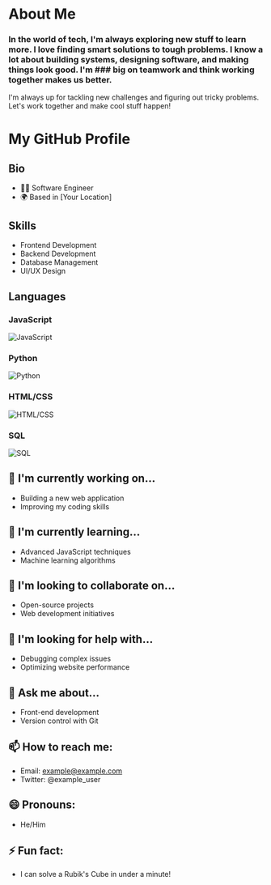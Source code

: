 # About Me
### In the world of tech, I'm always exploring new stuff to learn more. I love finding smart solutions to tough problems. I know a lot about building systems, designing software, and making things look good. I'm ### big on teamwork and think working together makes us better.

I'm always up for tackling new challenges and figuring out tricky problems. Let's work together and make cool stuff happen!

# My GitHub Profile

## Bio
- 👨‍💻 Software Engineer
- 🌍 Based in [Your Location]

## Skills
- Frontend Development
- Backend Development
- Database Management
- UI/UX Design

## Languages
### JavaScript
![JavaScript](https://progress-bar.dev/90/?title=Fluency)
### Python
![Python](https://progress-bar.dev/80/?title=Fluency)
### HTML/CSS
![HTML/CSS](https://progress-bar.dev/95/?title=Fluency)
### SQL
![SQL](https://progress-bar.dev/85/?title=Fluency)


## 🔭 I'm currently working on...
- Building a new web application
- Improving my coding skills

## 🌱 I'm currently learning...
- Advanced JavaScript techniques
- Machine learning algorithms

## 👯 I'm looking to collaborate on...
- Open-source projects
- Web development initiatives

## 🤔 I'm looking for help with...
- Debugging complex issues
- Optimizing website performance

## 💬 Ask me about...
- Front-end development
- Version control with Git

## 📫 How to reach me:
- Email: example@example.com
- Twitter: @example_user

## 😄 Pronouns:
- He/Him

## ⚡ Fun fact:
- I can solve a Rubik's Cube in under a minute!
